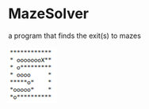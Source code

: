 # MazeSolver
a program that finds the exit(s) to mazes
<br> <br> 
<img src="maze.PNG" alt="Running Application">

